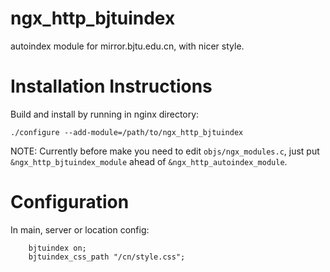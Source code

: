# ngx_http_bjtuindex

autoindex module for mirror.bjtu.edu.cn, with nicer style.

Installation Instructions
=========================

Build and install by running in nginx directory:

```
./configure --add-module=/path/to/ngx_http_bjtuindex
```

NOTE: Currently before make you need to edit `objs/ngx_modules.c`, just
put `&ngx_http_bjtuindex_module` ahead of `&ngx_http_autoindex_module`.

Configuration
=============

In main, server or location config:
```
    bjtuindex on;
    bjtuindex_css_path "/cn/style.css";
```
